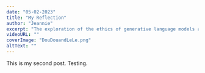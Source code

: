 ```yaml
---
date: "05-02-2023"
title: "My Reflection"
author: "Jeannie"
excerpt: "The exploration of the ethics of generative language models and artificial intelligence in today's society."
videoURL: ""
coverImage: "DouDouandLeLe.png"
altText: ""
---
```


This is my second post. Testing.